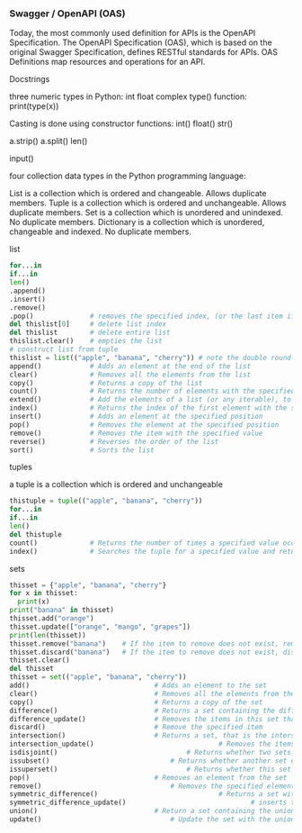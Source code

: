 

### Swagger / OpenAPI (OAS)

Today, the most commonly used definition for APIs is the OpenAPI Specification. The OpenAPI Specification (OAS), which is based on the original Swagger Specification, defines RESTful standards for APIs. OAS Definitions map resources and operations for an API.


Docstrings

three numeric types in Python: int float complex
type() function: print(type(x))

Casting is done using constructor functions: int() float() str()

a.strip()
a.split()
len()

input()

four collection data types in the Python programming language:

List is a collection which is ordered and changeable. Allows duplicate members.
Tuple is a collection which is ordered and unchangeable. Allows duplicate members.
Set is a collection which is unordered and unindexed. No duplicate members.
Dictionary is a collection which is unordered, changeable and indexed. No duplicate members.

list

```py
for...in
if...in
len()
.append()
.insert()
.remove()
.pop()              # removes the specified index, (or the last item if index is not specified):
del thislist[0]     # delete list index
del thislist        # delete entire list
thislist.clear()    # empties the list
# construct list from tuple
thislist = list(("apple", "banana", "cherry")) # note the double round-brackets
append()	        # Adds an element at the end of the list
clear()	            # Removes all the elements from the list
copy()	            # Returns a copy of the list
count()	            # Returns the number of elements with the specified value
extend()	        # Add the elements of a list (or any iterable), to the end of the current list
index()	            # Returns the index of the first element with the specified value
insert()	        # Adds an element at the specified position
pop()	            # Removes the element at the specified position
remove()	        # Removes the item with the specified value
reverse()	        # Reverses the order of the list
sort()	            # Sorts the list
```

tuples

a tuple is a collection which is ordered and unchangeable

```py
thistuple = tuple(("apple", "banana", "cherry"))
for...in
if...in
len()
del thistuple
count()	            # Returns the number of times a specified value occurs in a tuple
index()	            # Searches the tuple for a specified value and returns the position of where it was found
```

sets

```py
thisset = {"apple", "banana", "cherry"}
for x in thisset:
  print(x)
print("banana" in thisset)
thisset.add("orange")
thisset.update(["orange", "mango", "grapes"])
print(len(thisset))
thisset.remove("banana")    # If the item to remove does not exist, remove() will raise an error.
thisset.discard("banana")   # If the item to remove does not exist, discard() will NOT raise an error.
thisset.clear()
del thisset
thisset = set(("apple", "banana", "cherry"))
add()   	                        # Adds an element to the set
clear() 	                        # Removes all the elements from the set
copy()  	                        # Returns a copy of the set
difference()    	                # Returns a set containing the difference between two or more sets
difference_update() 	            # Removes the items in this set that are also included in another, specified set
discard()   	                    # Remove the specified item
intersection()  	                # Returns a set, that is the intersection of two other sets
intersection_update()   	                        # Removes the items in this set that are not present in other, specified set(s)
isdisjoint()    	                        # Returns whether two sets have a intersection or not
issubset()  	                        # Returns whether another set contains this set or not
issuperset()    	                        # Returns whether this set contains another set or not
pop()   	                        # Removes an element from the set
remove()    	                        # Removes the specified element
symmetric_difference()  	                        # Returns a set with the symmetric differences of two sets
symmetric_difference_update()   	                        # inserts the symmetric differences from this set and another
union() 	                        # Return a set containing the union of sets
update()    	                        # Update the set with the union of this set and others
```


